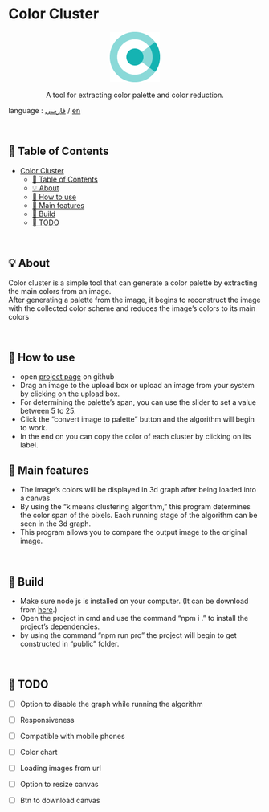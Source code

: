 # Color Cluster

<p align="center">
 <img width=100px  src="./src/assets/logo.png" alt="Project logo"></a>
</p>

<p align="center"> 
A tool for extracting color palette and color reduction.
</p>

language : [فارسی](/README.fa.md) / [en](/README.md)

</br>

## 📝 Table of Contents

- [Color Cluster](#color-cluster)
  - [📝 Table of Contents](#%f0%9f%93%9d-table-of-contents)
  - [💡 About](#%f0%9f%92%a1-about)
  - [🏁 How to use](#%f0%9f%8f%81-how-to-use)
  - [🔑 Main features](#%f0%9f%94%91-main-features)
  - [🧱 Build](#%f0%9f%a7%b1-build)
  - [🎯 TODO](#%f0%9f%8e%af-todo)

</br>

## 💡 About
Color cluster is a simple tool that can generate a color palette by extracting the main colors from an image.  
After generating a palette from the image, it begins to reconstruct the image with the collected color scheme and reduces the image’s colors to its main colors

</br>

## 🏁 How to use
- open [project page](https://alijany.github.io/Color-Cluster/) on github
- Drag an image to the upload box or upload an image from your system by clicking on the upload box.
- For determining the palette’s span, you can use the slider to set a value between 5 to 25.
- Click the “convert image to palette” button and the algorithm will begin to work.
- In the end on you can copy the color of each cluster by clicking on its label.

## 🔑 Main features
- The image’s colors will be displayed in 3d graph after being loaded into a canvas.
- By using the “k means clustering algorithm,” this program determines the color span of the pixels. Each running stage of the algorithm can be seen in the 3d graph.
- This program allows you to compare the output image to the original image.

</br>

## 🧱 Build
- Make sure node js is installed on your computer. (It can be download from [here](https://nodejs.org/en/).)
- Open the project in cmd and use the command “npm i .” to install the project’s dependencies.
- by using the command “npm run pro” the project will begin to get constructed in “public” folder.

</br>

## 🎯 TODO
- [ ] Option to disable the graph while running the algorithm
- [ ] Responsiveness
- [ ] Compatible with mobile phones
- [ ] Color chart
- [ ] Loading images from url
- [ ] Option to resize canvas
- [ ] Btn to download canvas

